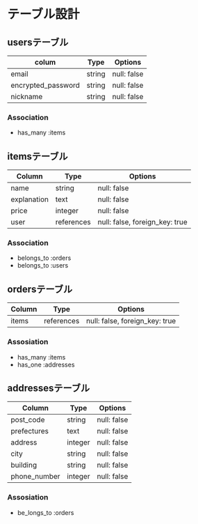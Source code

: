 # テーブル設計

## usersテーブル

| colum             | Type   | Options     |
| ----------------- | ------ | ----------- |
|email              | string | null: false |
|encrypted_password | string | null: false |
|nickname           | string | null: false |


### Association

- has_many :items

## itemsテーブル


| Column      | Type        | Options                        |
| ----------- | ----------- | ------------------------------ |
| name        | string      | null: false                    |
| explanation | text        | null: false                    |
| price       | integer     | null: false                    |
| user        | references  | null: false, foreign_key: true |

### Association


- belongs_to :orders
- belongs_to :users

## ordersテーブル


| Column     | Type        | Options                        |
| ---------- | ----------- | ------------------------------ |
| items       | references  | null: false, foreign_key: true |


### Assosiation


- has_many :items
- has_one :addresses


## addressesテーブル

| Column       | Type        | Options     |
| ------------ | ----------- | ----------- |
| post_code    | string      | null: false |
| prefectures  | text        | null: false |
| address      | integer     | null: false |
| city         | string      | null: false |
| building     | string      | null: false |
| phone_number | integer     | null: false |


### Assosiation


- be_longs_to :orders